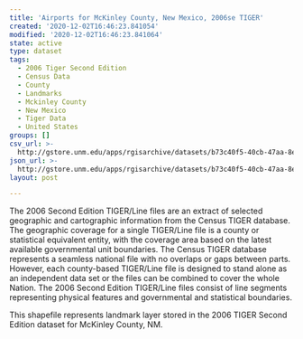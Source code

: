 ```yaml
---
title: 'Airports for McKinley County, New Mexico, 2006se TIGER'
created: '2020-12-02T16:46:23.841054'
modified: '2020-12-02T16:46:23.841064'
state: active
type: dataset
tags:
  - 2006 Tiger Second Edition
  - Census Data
  - County
  - Landmarks
  - Mckinley County
  - New Mexico
  - Tiger Data
  - United States
groups: []
csv_url: >-
  http://gstore.unm.edu/apps/rgisarchive/datasets/b73c40f5-40cb-47aa-8e2b-02388348cd70/tgr2006se_mcki_lkd.derived.csv
json_url: >-
  http://gstore.unm.edu/apps/rgisarchive/datasets/b73c40f5-40cb-47aa-8e2b-02388348cd70/tgr2006se_mcki_lkd.derived.json
layout: post

---
```

The 2006 Second Edition TIGER/Line files are an extract of selected geographic and cartographic information from the Census TIGER database.  The geographic coverage for a single TIGER/Line file is a county or statistical equivalent entity, with the coverage area based on the latest available governmental unit boundaries. The Census TIGER database represents a seamless national file with no overlaps or gaps between parts.  However, each county-based TIGER/Line file is designed to stand alone as an independent data set or the files can be combined to cover the whole Nation.  The 2006 Second Edition  TIGER/Line files consist of line segments representing physical features and governmental and statistical boundaries.  

This shapefile represents landmark layer stored in the 2006 TIGER Second Edition dataset for McKinley County, NM.
